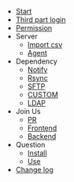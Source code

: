 
* [Start](en/start/index.md)
* [Third part login](en/extlogin/index.md)
* [Permission](en/permission/index.md)
* Server
  * [Import csv](en/server/import.md)
  * [Agent](en/server/agent.md)
* Dependency
  * [Notify](en/dependency/notice.md)
  * [Rsync](en/dependency/rsync.md)
  * [SFTP](en/dependency/sftp.md)
  * [CUSTOM](en/dependency/custom.md)
  * [LDAP](en/dependency/ldap.md)
* Join Us
  * [PR](en/develop/pr.md)
  * [Frontend](en/develop/frontend.md)
  * [Backend](en/develop/backend.md)
* Question
  * [Install](en/question/install.md)
  * [Use](en/question/use.md)
* [Change log](changelog/index.md)
